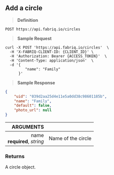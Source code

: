 ## Add a circle

> **Definition**

```text
POST https://api.fabriq.io/circles
```

> **Sample Request**

```shell
curl -X POST 'https://api.fabriq.io/circles'  \
  -H 'X-FABRIQ-CLIENT-ID: {CLIENT_ID}' \
  -H 'Authorization: Bearer {ACCESS_TOKEN}'  \
  -H 'Content-Type: application/json'  \
  -d '{                                        
         "name": "Family"                    
      }'
```

> **Sample Response**

```json
{
    "uid": "039d2aa25d4e11e5a0dd38c98601185b",
    "name": "Family",
    "default": false,
    "photo_url": null
}
```

ARGUMENTS ||
---------:        | -----------
name<br>**required**, *string*  | Name of the circle


### Returns
A circle object.
